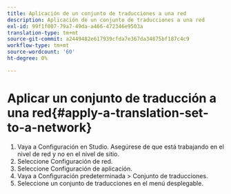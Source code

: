 ```yaml
---
title: Aplicación de un conjunto de traducciones a una red
description: Aplicación de un conjunto de traducciones a una red
exl-id: 99f1f007-79a7-49da-a466-472346e9503a
translation-type: tm+mt
source-git-commit: a2449482e617939cfda7e367da34875bf187c4c9
workflow-type: tm+mt
source-wordcount: '60'
ht-degree: 0%

---
```


# Aplicar un conjunto de traducción a una red{#apply-a-translation-set-to-a-network}

1. Vaya a Configuración en Studio. Asegúrese de que está trabajando en el nivel de red y no en el nivel de sitio.
1. Seleccione Configuración de red.
1. Seleccione Configuración de aplicación.
1. Vaya a Configuración predeterminada > Conjunto de traducciones.
1. Seleccione un conjunto de traducciones en el menú desplegable.
